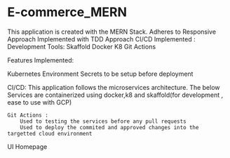 # E-commerce_MERN
  
  This application is created with the MERN Stack.
    Adheres to Responsive Approach
    Implemented with TDD Approach
    CI/CD Implemented : 
        Development Tools:
            Skaffold 
            Docker
            K8
            Git Actions

  Features Implemented:
    
  Kubernetes Environment Secrets to be setup before deployment
  
  
  CI/CD:
    This application follows the microservices architecture.
    The below Services are containerized using docker,k8 and skaffold(for development , ease to use with GCP)

    Git Actions :
        Used to testing the services before any pull requests
        Used to deploy the commited and approved changes into the targetted cloud environment
        
   
 UI Homepage
